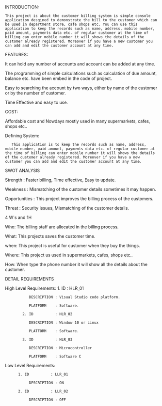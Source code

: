 INTRODUCTION:

    This project is about the customer billing system is simple console application desgined to demonstrate the bill to the customer which can be used in department store, cafe shops etc. You can use this application to keep the records such as name, address, mobile number, paid amount, payments data etc. of regular customer at the time of billing can enter mobile number it will shows the details of the customer already registered. Moreover if you have a new customer you can add and edit the customer account at any time.  
    
  FEATURES:
  
  It can hold any number of accounts and account can be added at any time.
  
  The programming of simple calculations such as calculation of due amount, balance etc. have been embed in the code of project. 
  
  Easy to searching the account by two ways, either by name of the customer or by the number of customer.
  
  Time Effective and easy to use.
  
  
  COST:
  
  Affordable cost and Nowdays mostly used in many supermarkets, cafes, shops etc..
  
 
 Defining System:
 
    
       This application is to keep the records such as name, address, mobile number, paid amount, payments data etc. of regular customer at the time of billing can enter mobile number it will shows the details of the customer already registered. Moreover if you have a new customer you can add and edit the customer account at any time.
       


SWOT ANALYSIS


Strength          :  Faster billing, Time effective, Easy to update.


Weakness          :  Mismatching of the customer details sometimes it may happen.


Opportunities     :  This project improves the billing process of the customers.


Threat            :  Security issues, Mismatching of the customer details.



 4 W's and 1H
 
 Who:
       The billing staff are allocated in the billing process.
       
       
 What:
       This projects saves the customer time.
       
       
 when:
       This project is useful for customer when they buy the things.
       
       
 Where:
       This project us used in supermarkets, cafes, shops etc..
       
       
 How:
       When type the phone number it will show all the details about the customer.
       
       
       
       
 DETAIL REQUIREMENTS
 
 High Level Requirements:
            1. ID          : HLR_01
            
               DESCRIPTION : Visual Studio code platform.
               
               PLATFORM    : Software.
               
            2. ID          : HLR_02
            
               DESCRIPTION : Window 10 or Linux
               
               PLATFORM    : Software.
               
            3. ID          : HLR_03
            
               DESCRIPTION : Microcontroller
               
               PLATFORM    : Software C
               
Low Level Requirements:
          
          1. ID          : LLR_01
            
               DESCRIPTION : ON
               
          2. ID          : LLR_02
            
               DESCRIPTION : OFF
 


    
